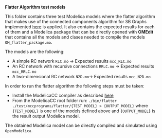 **Flatter Algorithm test models**

This folder contains three test Modelica models where the flatter algorithm that makes use of the connected components algorithm for SB Graphs implemented [here](https://github.com/CIFASIS/modelicacc/blob/06788f123c8620b1e05da8a0b1c0153f6c1c3db3/util/graph/sbg/sbg_algorithms.cpp#L17) is applied. 
It also contains the expected results for each of them and a Modelica package that can be directly opened with **OMEdit** that contains all the models and clases needed to compile the models `OM_flatter_package.mo`.

The models are the following: 

* A simple RC network `RLC.mo` -> Expected results `mcc_RLC.mo`
* An RC network with recursive connections `RRLC.mo` -> Expected results `mcc_RRLC.mo`
* A two-dimensional RC network `N2D.mo`-> Expected results `mcc_N2D.mo`


In order to run the flatter algorithm the following steps must be taken:

* Install the ModelicaCC compiler as described [here](https://github.com/CIFASIS/modelicacc#installation)
* From the ModelicaCC root folder run: `./bin/flatter ./test/mccprograms/flatter/{TEST_MODEL} > {OUTPUT_MODEL}` where `{TEST_MODEL}` is one of the models defined above and `{OUTPUT_MODEL}` is the result output Modelica model.

The obtained Modelica model can be directly compiled and simulated using `OpenModelica`. 


